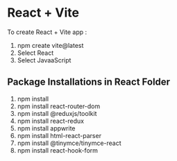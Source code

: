 # React + Vite

To create React + Vite app :

1. npm create vite@latest
2. Select React
3. Select JavaaScript

## Package Installations in React Folder
1. npm install
2. npm install react-router-dom
3. npm install @reduxjs/toolkit
4. npm install react-redux
5. npm install appwrite
6. npm install html-react-parser
7. npm install @tinymce/tinymce-react
8. npm install react-hook-form